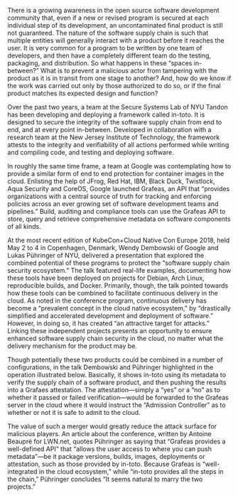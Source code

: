 There is a growing awareness in the open source software development community that, even if a new or revised program is secured at each individual step of its development, an uncontaminated final product is still not guaranteed. The nature of the software supply chain is such that multiple entities will generally interact with a product before it reaches the user. It is very common for a program to be written by one team of developers, and then have a completely different team do the testing, packaging, and distribution. So what happens in these “spaces in-between?” What is to prevent a malicious actor from tampering with the product as it is in transit from one stage to another? And, how do we know if the work was carried out only by those authorized to do so, or if the final product matches its expected design and function?

Over the past two years, a team at the Secure Systems Lab of NYU Tandon has been developing and deploying a framework called in-toto.  It is designed to secure the integrity of the software supply chain from end to end, and at every point in-between. Developed in collaboration with a research team at the New Jersey Institute of Technology, the framework attests to the integrity and verifiability of all actions performed while writing and compiling code, and testing and deploying software.

In roughly the same time frame, a team at Google was contemplating how to provide a similar form of end to end protection for container images in the cloud. Enlisting the help of JFrog, Red Hat, IBM, Black Duck, Twistlock, Aqua Security and CoreOS, Google launched Grafeas, an API that “provides organizations with a central source of truth for tracking and enforcing policies across an ever growing set of software development teams and pipelines.” Build, auditing and compliance tools can use the Grafeas API to store, query and retrieve comprehensive metadata on software components of all kinds.

At the most recent edition of KubeCon+Cloud Native Con Europe 2018, held May 2 to 4 in Copenhagen, Denmark, Wendy Dembowski of Google and Lukas Pühringer of NYU, delivered a presentation that explored the combined potential of these programs to protect the “software supply chain security ecosystem.” The talk featured real-life examples, documenting how these tools have been deployed on projects for Debian, Arch Linux, reproducible builds, and Docker. Primarily, though, the talk pointed towards how these tools can be combined to facilitate continuous delivery in the cloud. As noted in the conference program, continuous delivery has become a “prevalent concept in the cloud native ecosystem,” by “drastically simplified and accelerated development and deployment of software.” However, in doing so, it has created “an attractive target for attacks.” Linking these independent projects presents an opportunity to ensure enhanced software supply chain security in the cloud, no matter what the delivery mechanism for the product may be.

Though potentially these two products could be combined in a number of configurations, in the talk Dembowski and Pühringer highlighted  in the operation illustrated below. Basically, it shows in-toto using its metadata to verify the supply chain of a software product, and then pushing the results into a Grafaes attestation. The attestation—simply a “yes” or a “no” as to whether it passed or failed verification—would be forwarded to the Grafeas server in the cloud where it would instruct the “Admission Controller” as to whether or not it is safe to admit to the cloud.

The value of such a merger would greatly reduce the attack surface for malicious players. An article about the conference, written by Antoine Beaupré for LWN.net, quotes Pühringer as saying that “Grafeas provides a well-defined API” that “allows the user access to where you can push metadata”—be it package versions, builds, images, deployments or attestation, such as those provided by in-toto. Because Grafeas is “well-integrated in the cloud ecosystem,” while “in-toto provides all the steps in the chain,” Pühringer concludes “It seems natural to marry the two projects.”
